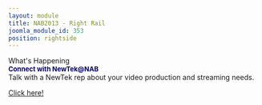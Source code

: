 ```yaml
---
layout: module
title: NAB2013 - Right Rail
joomla_module_id: 353
position: rightside
---
```

<div class="nab-rightrail-head">What's Happening</div>
<div class="nab-right-rail"><strong style="color: #006; font-size: 13px;">Connect with NewTek@NAB</strong><br /><span style="text-indent: 5; font-size: 14px;">Talk with a NewTek rep about your video production and streaming needs.</span>
<p><a href="http://pages.newtek.com/connect-to-newtek.html" class="nabbtn_orange" target="_blank">Click here!</a></p>
</div>
<p>&nbsp;</p>
<p>&nbsp;</p>
<p>&nbsp;</p>
<p>&nbsp;</p>
<p>&nbsp;</p>
<p>&nbsp;</p>
<p>&nbsp;</p>
<p>&nbsp;</p>
<p>&nbsp;</p>
<p>&nbsp;</p>
<p>&nbsp;</p>
<p>&nbsp;</p>
<p>&nbsp;</p>
<p>&nbsp;</p>
<p>&nbsp;</p>
<p>&nbsp;</p>
